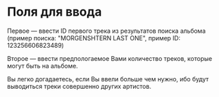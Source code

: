 # Поля для ввода
Первое — ввести ID первого трека из результатов поиска альбома (пример поиска: "MORGENSHTERN LAST ONE", пример ID: 123256606823489)

Второе — ввести предпологаемое Вами количество треков, которые могут быть на альбоме.

Вы легко догадаетесь, если Вы ввели больше чем нужно, ибо будут выводиться треки совершенно других артистов.
